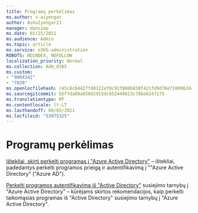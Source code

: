 ```yaml
---
title: Programų perkėlimas
ms.author: v-aiyengar
author: AshaIyengar21
manager: dansimp
ms.date: 01/25/2021
ms.audience: Admin
ms.topic: article
ms.service: o365-administration
ROBOTS: NOINDEX, NOFOLLOW
localization_priority: Normal
ms.collection: Adm_O365
ms.custom:
- "9004342"
- "7839"
ms.openlocfilehash: c45c8c64427fd0122ef8c91f800b830f421fd9d78e7108962d4053700a3da519
ms.sourcegitcommit: b5f7da89a650d2915dc652449623c78be6247175
ms.translationtype: MT
ms.contentlocale: lt-LT
ms.lasthandoff: 08/05/2021
ms.locfileid: "53975325"
---
```

# <a name="migrating-applications"></a>Programų perkėlimas

[Ištekliai, skirti perkelti programas į "Azure Active Directory"](https://docs.microsoft.com/azure/active-directory/manage-apps/migration-resources) – ištekliai, padedantys perkelti programos prieigą ir autentifikavimą į ""Azure Active Directory" ("Azure AD").

[Perkelti programos autentifikavimą iš "Active Directory"](https://docs.microsoft.com/azure/active-directory/manage-apps/migrate-adfs-apps-to-azure) susiejimo tarnybų į "Azure Active Directory" – kūrėjams skirtos rekomendacijos, kaip perkelti taikomąsias programas iš "Active Directory" susiejimo tarnybų į "Azure Active Directory".